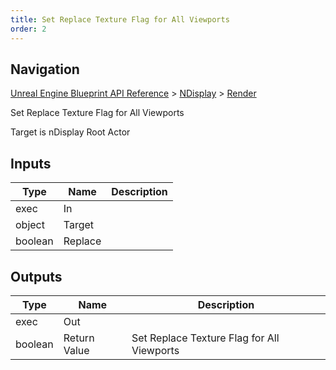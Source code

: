 ```yaml
---
title: Set Replace Texture Flag for All Viewports
order: 2
---
```

## Navigation

[Unreal Engine Blueprint API Reference](https://dev.epicgames.com/documentation/en-us/unreal-engine/BlueprintAPI) > [NDisplay](https://dev.epicgames.com/documentation/en-us/unreal-engine/BlueprintAPI/NDisplay) > [Render](https://dev.epicgames.com/documentation/en-us/unreal-engine/BlueprintAPI/NDisplay/Render)

Set Replace Texture Flag for All Viewports

Target is nDisplay Root Actor

## Inputs

| Type | Name | Description |
| --- | --- | --- |
| exec | In |  |
| object | Target |  |
| boolean | Replace |  |

## Outputs

| Type | Name | Description |
| --- | --- | --- |
| exec | Out |  |
| boolean | Return Value | Set Replace Texture Flag for All Viewports |

